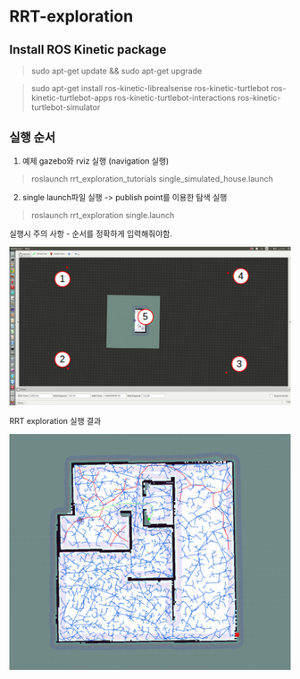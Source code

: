 # RRT-exploration

## Install ROS Kinetic package

> sudo apt-get update && sudo apt-get upgrade

> sudo apt-get install ros-kinetic-librealsense ros-kinetic-turtlebot ros-kinetic-turtlebot-apps ros-kinetic-turtlebot-interactions ros-kinetic-turtlebot-simulator

## 실행 순서

1. 예제 gazebo와 rviz 실행 (navigation 실행)

> roslaunch rrt_exploration_tutorials single_simulated_house.launch 

2. single launch파일 실행 -> publish point를 이용한 탐색 실행

> roslaunch rrt_exploration single.launch

실행시 주의 사항 - 순서를 정확하게 입력해줘야함.

![publish point 순서](https://github.com/YDK18/RRT-exploration/blob/master/sequence_of_points.png)

RRT exploration 실행 결과

![RRT exploration](https://github.com/YDK18/RRT-exploration/blob/master/rrt_exploration.png)
